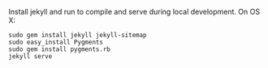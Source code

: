 Install jekyll and run to compile and serve during local development. On OS X:

```
sudo gem install jekyll jekyll-sitemap
sudo easy_install Pygments
sudo gem install pygments.rb
jekyll serve
```
